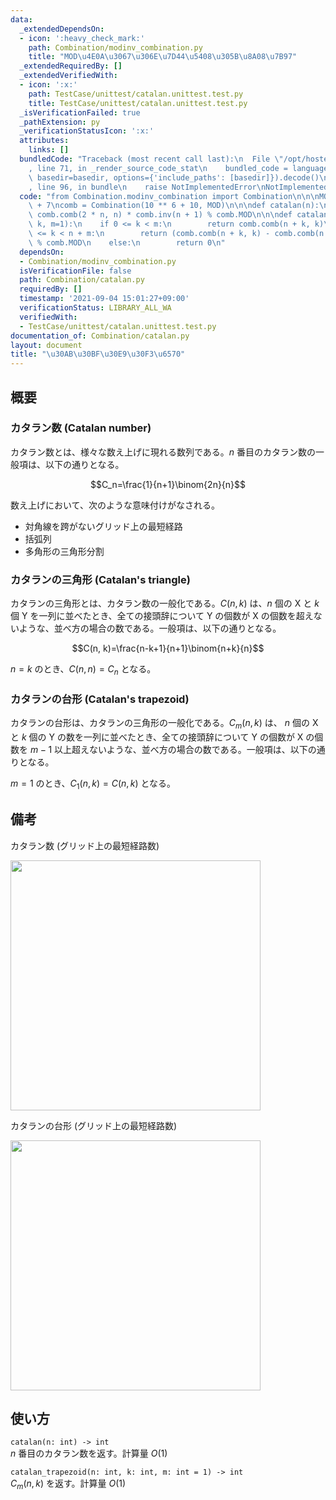 ```yaml
---
data:
  _extendedDependsOn:
  - icon: ':heavy_check_mark:'
    path: Combination/modinv_combination.py
    title: "MOD\u4E0A\u3067\u306E\u7D44\u5408\u305B\u8A08\u7B97"
  _extendedRequiredBy: []
  _extendedVerifiedWith:
  - icon: ':x:'
    path: TestCase/unittest/catalan.unittest.test.py
    title: TestCase/unittest/catalan.unittest.test.py
  _isVerificationFailed: true
  _pathExtension: py
  _verificationStatusIcon: ':x:'
  attributes:
    links: []
  bundledCode: "Traceback (most recent call last):\n  File \"/opt/hostedtoolcache/Python/3.9.6/x64/lib/python3.9/site-packages/onlinejudge_verify/documentation/build.py\"\
    , line 71, in _render_source_code_stat\n    bundled_code = language.bundle(stat.path,\
    \ basedir=basedir, options={'include_paths': [basedir]}).decode()\n  File \"/opt/hostedtoolcache/Python/3.9.6/x64/lib/python3.9/site-packages/onlinejudge_verify/languages/python.py\"\
    , line 96, in bundle\n    raise NotImplementedError\nNotImplementedError\n"
  code: "from Combination.modinv_combination import Combination\n\n\nMOD = 10 ** 9\
    \ + 7\ncomb = Combination(10 ** 6 + 10, MOD)\n\n\ndef catalan(n):\n    return\
    \ comb.comb(2 * n, n) * comb.inv(n + 1) % comb.MOD\n\n\ndef catalan_trapezoid(n,\
    \ k, m=1):\n    if 0 <= k < m:\n        return comb.comb(n + k, k)\n    elif m\
    \ <= k < n + m:\n        return (comb.comb(n + k, k) - comb.comb(n + k, k - m))\
    \ % comb.MOD\n    else:\n        return 0\n"
  dependsOn:
  - Combination/modinv_combination.py
  isVerificationFile: false
  path: Combination/catalan.py
  requiredBy: []
  timestamp: '2021-09-04 15:01:27+09:00'
  verificationStatus: LIBRARY_ALL_WA
  verifiedWith:
  - TestCase/unittest/catalan.unittest.test.py
documentation_of: Combination/catalan.py
layout: document
title: "\u30AB\u30BF\u30E9\u30F3\u6570"
---
```

## 概要

### カタラン数 (Catalan number)
カタラン数とは、様々な数え上げに現れる数列である。$n$ 番目のカタラン数の一般項は、以下の通りとなる。

$$C_n=\frac{1}{n+1}\binom{2n}{n}$$

数え上げにおいて、次のような意味付けがなされる。
- 対角線を跨がないグリッド上の最短経路
- 括弧列
- 多角形の三角形分割

### カタランの三角形 (Catalan's triangle)
カタランの三角形とは、カタラン数の一般化である。$C(n, k)$ は、$n$ 個の X と $k$ 個 Y を一列に並べたとき、全ての接頭辞について Y の個数が X の個数を超えないような、並べ方の場合の数である。一般項は、以下の通りとなる。

$$C(n, k)=\frac{n-k+1}{n+1}\binom{n+k}{n}$$

$n = k$ のとき、$C(n, n) = C_n$ となる。

### カタランの台形 (Catalan's trapezoid)
カタランの台形は、カタランの三角形の一般化である。$C_m(n, k)$ は、
$n$ 個の X と $k$ 個の Y の数を一列に並べたとき、全ての接頭辞について Y の個数が X の個数を $m - 1$ 以上超えないような、並べ方の場合の数である。一般項は、以下の通りとなる。

$m = 1$ のとき、$C_1(n, k) = C(n, k)$ となる。

## 備考
カタラン数 (グリッド上の最短経路数)

<img src="https://Neterukun1993.github.io/Library/catalan_number.png" width="400">

カタランの台形 (グリッド上の最短経路数)

<img src="https://Neterukun1993.github.io/Library/catalan_trapezoid.png" width="400">

## 使い方
`catalan(n: int) -> int`  
$n$ 番目のカタラン数を返す。計算量 $O(1)$

`catalan_trapezoid(n: int, k: int, m: int = 1) -> int`  
$C_m(n, k)$ を返す。計算量 $O(1)$
